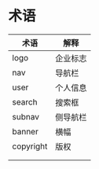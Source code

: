 # 术语

| 术语      | 解释     |
| --------- | -------- |
| logo      | 企业标志 |
| nav       | 导航栏   |
| user      | 个人信息 |
| search    | 搜索框   |
| subnav    | 侧导航栏 |
| banner    | 横幅     |
| copyright | 版权     |
|           |          |
|           |          |

